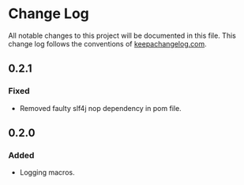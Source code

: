 # Change Log
All notable changes to this project will be documented in this file. This change log follows the conventions of [keepachangelog.com](http://keepachangelog.com/).

## 0.2.1

### Fixed
- Removed faulty slf4j nop dependency in pom file.

## 0.2.0

### Added
- Logging macros.